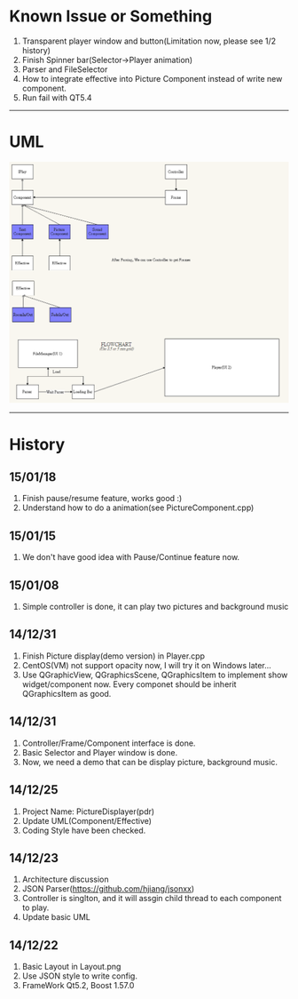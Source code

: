 # Known Issue or Something

1. Transparent player window and button(Limitation now, please see 1/2 history)
2. Finish Spinner bar(Selector->Player animation)
3. Parser and FileSelector
4. How to integrate effective into Picture Component instead of write new component.
4. Run fail with QT5.4

----

# UML

![](https://raw.githubusercontent.com/WalonLi/PictureDisplayer/Meeting/doc/UML.png)

----

# History
## 15/01/18
1. Finish pause/resume feature, works good :)
2. Understand how to do a animation(see PictureComponent.cpp)

## 15/01/15
1. We don't have good idea with Pause/Continue feature now.  

## 15/01/08
1. Simple controller is done, it can play two pictures and background music

## 14/12/31
1. Finish Picture display(demo version) in Player.cpp
2. CentOS(VM) not support opacity now, I will try it on Windows later...
3. Use QGraphicView, QGraphicsScene, QGraphicsItem to implement show widget/component now.
   Every componet should be inherit QGraphicsItem as good.

## 14/12/31
1. Controller/Frame/Component interface is done.
2. Basic Selector and Player window is done.
3. Now, we need a demo that can be display picture, background music.

## 14/12/25
1. Project Name: PictureDisplayer(pdr)
2. Update UML(Component/Effective)
3. Coding Style have been checked.

## 14/12/23
1. Architecture discussion
2. JSON Parser(https://github.com/hjiang/jsonxx)
3. Controller is singlton, and it will assgin child thread to each component to play.
4. Update basic UML

## 14/12/22
1. Basic Layout in Layout.png
2. Use JSON style to write config.
3. FrameWork Qt5.2, Boost 1.57.0

